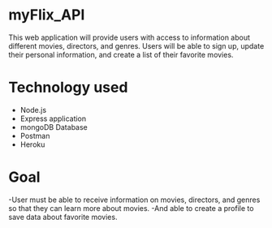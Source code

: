 # myFlix_API

This web application will provide users with access to information about different
movies, directors, and genres. Users will be able to sign up, update their
personal information, and create a list of their favorite movies.

# Technology used

- Node.js
- Express application
- mongoDB Database
- Postman
- Heroku

# Goal
-User must be able to receive information on movies, directors, and genres so that they
can learn more about movies.
-And able to create a profile to save data about favorite movies.
